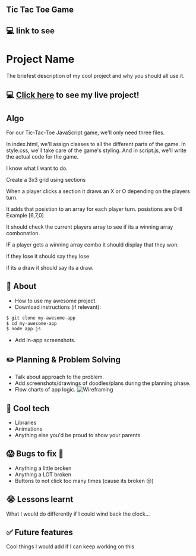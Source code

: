 ## Tic Tac Toe Game

## :computer: link to see

# Project Name
The briefest description of my cool project and why you should all use it.

## :computer: [Click here](https://jaygriggsau.github.io/tic-tac-toe/) to see my live project!

## Algo
For our Tic-Tac-Toe JavaScript game, we'll only need three files. 

In index.html, we'll assign classes to all the different parts of the game. In style.css, we'll take care of the game's styling. And in script.js, we'll write the actual code for the game.

I know what I want to do.

Create a 3x3 grid using sections

When a player clicks a section it draws an X or O depending on the players turn.

It adds that posistion to an array for each player turn. posistions are 0-8 
Example [6,7,0]

It should check the current players array to see if its a winning array combonation.

IF a player gets a winning array combo it should display that they won. 

if they lose it should say they lose

if its a draw it should say its a draw.

## :page_facing_up: About
- How to use my awesome project.
- Download instructions (if relevant):
```zsh
$ git clone my-awesome-app
$ cd my-awesome-app
$ node app.js
```
- Add in-app screenshots.

## :pencil2: Planning & Problem Solving
- Talk about approach to the problem.
- Add screenshots/drawings of doodles/plans during the planning phase.
- Flow charts of app logic.
![Wireframing](https://images.unsplash.com/photo-1581291518633-83b4ebd1d83e?ixlib=rb-1.2.1&ixid=MnwxMjA3fDB8MHxwaG90by1wYWdlfHx8fGVufDB8fHx8&auto=format&fit=crop&w=1170&q=80)

## :rocket: Cool tech
- Libraries
- Animations
- Anything else you'd be proud to show your parents

## :scream: Bugs to fix :poop:
- Anything a little broken
- Anything a LOT broken
- Buttons to not click too many times (cause its broken :unamused:)

## :sob: Lessons learnt
What I would do differently if I could wind back the clock...

## :white_check_mark: Future features
Cool things I would add if I can keep working on this
